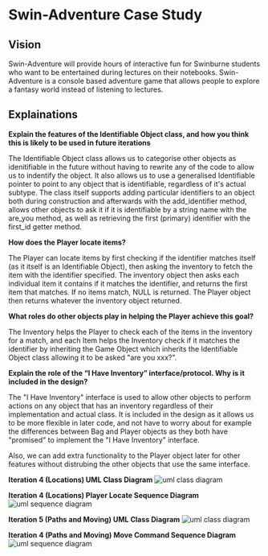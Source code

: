 Swin-Adventure Case Study
=========================

## Vision

Swin-Adventure will provide hours of interactive fun for Swinburne students who want to be entertained during lectures on their notebooks. Swin-Adventure is a console based adventure game that allows people to explore a fantasy world instead of listening to lectures.

## Explainations

**Explain the features of the Identifiable Object class, and how you think this is likely to be used in future iterations**

The Identifiable Object class allows us to categorise other objects as idenitifiable in the future without having to rewrite any of the code to allow us to indentify the object. It also allows us to use a generalised Identifiable pointer to point to any object that is identifiable, regardless of it's actual subtype. The class itself supports adding particular identifiers to an object both during construction and afterwards with the add_identifier method, allows other objects to ask it if it is identifiable by a string name with the are_you method, as well as retrieving the first (primary) identifier with the first_id getter method.

**How does the Player locate items?**

The Player can locate items by first checking if the identifier matches itself (as it itself is an Identifiable Object), then asking the inventory to fetch the item with the identifier specified. The inventory object then asks each individual item it contains if it matches the identifier, and returns the first item that matches. If no items match, NULL is returned. The Player object then returns whatever the inventory object returned.

**What roles do other objects play in helping the Player achieve this goal?**

The Inventory helps the Player to check each of the items in the inventory for a match, and each Item helps the Inventory check if it matches the identifier by inheriting the Game Object which inherits the Identifiable Object class allowing it to be asked "are you xxx?".

**Explain the role of the “I Have Inventory” interface/protocol. Why is it included in the design?**

The "I Have Inventory" interface is used to allow other objects to perform actions on any object that has an inventory regardless of their implementation and actual class. It is included in the design as it allows us to be more flexible in later code, and not have to worry about for example the differences between Bag and Player objects as they both have "promised" to implement the "I Have Inventory" interface.

Also, we can add extra functionality to the Player object later for other features without distrubing the other objects that use the same interface.

**Iteration 4 (Locations) UML Class Diagram**
![uml class diagram](https://raw.github.com/adammw/hit3172/case_study/diagrams/uml_class_iteration_4.png)

**Iteration 4 (Locations) Player Locate Sequence Diagram**
![uml sequence diagram](https://raw.github.com/adammw/hit3172/case_study/diagrams/player_locate_sequence.png)

**Iteration 5 (Paths and Moving) UML Class Diagram**
![uml class diagram](https://raw.github.com/adammw/hit3172/case_study/diagrams/uml_class_iteration_5.png)

**Iteration 4 (Paths and Moving) Move Command Sequence Diagram**
![uml sequence diagram](https://raw.github.com/adammw/hit3172/case_study/diagrams/move_command_sequence.png)